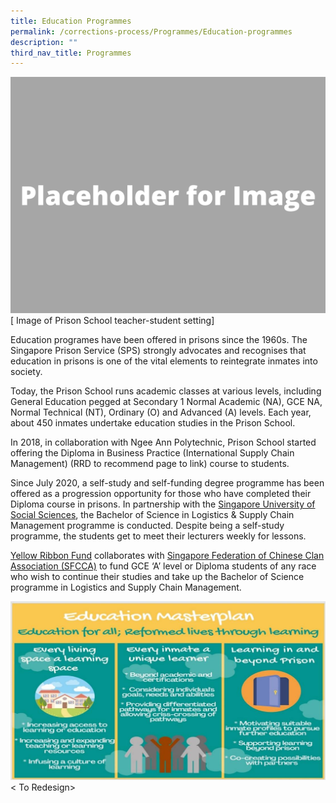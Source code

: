 ```yaml
---
title: Education Programmes
permalink: /corrections-process/Programmes/Education-programmes
description: ""
third_nav_title: Programmes
---
```

![](/images/Placeholder%20for%20Image.png)
[ Image of Prison School teacher-student setting]

Education programes have been offered in prisons since the 1960s. The Singapore Prison Service (SPS) strongly advocates and recognises that education in prisons is one of the vital elements to reintegrate inmates into society.

Today, the Prison School runs academic classes at various levels, including General Education pegged at Secondary 1 Normal Academic (NA), GCE NA, Normal Technical (NT), Ordinary (O) and Advanced (A) levels. Each year, about 450 inmates undertake education studies in the Prison School. 

In 2018, in collaboration with Ngee Ann Polytechnic, Prison School started offering the Diploma in Business Practice (International Supply Chain Management) (RRD to recommend page to link) course to students.
 
Since July 2020, a self-study and self-funding degree programme has been offered as a progression opportunity for those who have completed their Diploma course in prisons. In partnership with the [Singapore University of Social Sciences](https://www.suss.edu.sg/), the Bachelor of Science in Logistics & Supply Chain Management programme is conducted. Despite being a self-study programme, the students get to meet their lecturers weekly for lessons.

[Yellow Ribbon Fund](https://www.yellowribbon.gov.sg/yellow-ribbon-fund) collaborates with [Singapore Federation of Chinese Clan Association (SFCCA)](https://sfcca.sg/en/home/) to fund GCE ‘A’ level or Diploma students of any race who wish to continue their studies and take up the Bachelor of Science programme in Logistics and Supply Chain Management.

![](/images/Rehabilitation/Education.jpg)
< To Redesign>